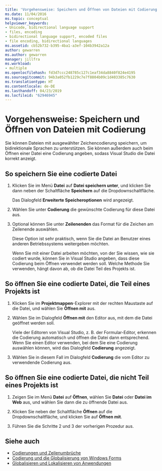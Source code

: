 ```yaml
---
title: 'Vorgehensweise: Speichern und Öffnen von Dateien mit Codierung'
ms.date: 11/04/2016
ms.topic: conceptual
helpviewer_keywords:
- Unicode, bidirectional language support
- files, encoding
- bidirectional language support, encoded files
- file encoding, bidirectional languages
ms.assetid: cb52b732-b395-4ba1-a3ef-104b3942a12a
author: gewarren
ms.author: gewarren
manager: jillfra
ms.workload:
- multiple
ms.openlocfilehash: fd3d7ccc248785c127c1eaf34da8840f824e4195
ms.sourcegitcommit: 94b3a052fb1229c7e7f8804b09c1d403385c7630
ms.translationtype: HT
ms.contentlocale: de-DE
ms.lasthandoff: 04/23/2019
ms.locfileid: "62946945"
---
```

# <a name="how-to-save-and-open-files-with-encoding"></a>Vorgehensweise: Speichern und Öffnen von Dateien mit Codierung

Sie können Dateien mit ausgewählter Zeichencodierung speichern, um bidirektionale Sprachen zu unterstützen. Sie können außerdem auch beim Öffnen einer Datei eine Codierung angeben, sodass Visual Studio die Datei korrekt anzeigt.

## <a name="to-save-a-file-with-encoding"></a>So speichern Sie eine codierte Datei

1. Klicken Sie im Menü **Datei** auf **Datei speichern unter**, und klicken Sie dann neben der Schaltfläche **Speichern** auf die Dropdownschaltfläche.

     Das Dialogfeld **Erweiterte Speicheroptionen** wird angezeigt.

2. Wählen Sie unter **Codierung** die gewünschte Codierung für diese Datei aus.

3. Optional können Sie unter **Zeilenenden** das Format für die Zeichen am Zeilenende auswählen.

     Diese Option ist sehr praktisch, wenn Sie die Datei an Benutzer eines anderen Betriebssystems weitergeben möchten.

     Wenn Sie mit einer Datei arbeiten möchten, von der Sie wissen, wie sie codiert wurde, können Sie in Visual Studio angeben, dass diese Codierung beim Öffnen verwendet werden soll. Welche Methode Sie verwenden, hängt davon ab, ob die Datei Teil des Projekts ist.

## <a name="to-open-an-encoded-file-that-is-part-of-a-project"></a>So öffnen Sie eine codierte Datei, die Teil eines Projekts ist

1. Klicken Sie im **Projektmappen**-Explorer mit der rechten Maustaste auf die Datei, und wählen Sie **Öffnen mit** aus.

2. Wählen Sie im Dialogfeld **Öffnen mit** den Editor aus, mit dem die Datei geöffnet werden soll.

     Viele der Editoren von Visual Studio, z. B. der Formular-Editor, erkennen die Codierung automatisch und öffnen die Datei dann entsprechend. Wenn Sie einen Editor verwenden, bei dem Sie eine Codierung auswählen können, wird das Dialogfeld **Codierung** angezeigt.

3. Wählen Sie in diesem Fall im Dialogfeld **Codierung** die vom Editor zu verwendende Codierung aus.

## <a name="to-open-an-encoded-file-that-is-not-part-of-a-project"></a>So öffnen Sie eine codierte Datei, die nicht Teil eines Projekts ist

1. Zeigen Sie im Menü **Datei** auf **Öffnen**, wählen Sie **Datei** oder **Datei im Web** aus, und wählen Sie dann die zu öffnende Datei aus.

2. Klicken Sie neben der Schaltfläche **Öffnen** auf die Dropdownschaltfläche, und klicken Sie auf **Öffnen mit**.

3. Führen Sie die Schritte 2 und 3 der vorherigen Prozedur aus.

## <a name="see-also"></a>Siehe auch

- [Codierungen und Zeilenumbrüche](encodings-and-line-breaks.md)
- [Codierung und die Globalisierung von Windows Forms](/dotnet/framework/winforms/advanced/encoding-and-windows-forms-globalization)
- [Globalisieren und Lokalisieren von Anwendungen](../ide/globalizing-and-localizing-applications.md)